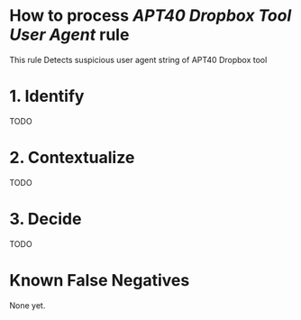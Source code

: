 # How to process *APT40 Dropbox Tool User Agent* rule
This rule Detects suspicious user agent string of APT40 Dropbox tool

# 1. Identify
TODO

# 2. Contextualize
TODO

# 3. Decide
TODO

# Known False Negatives
None yet.
